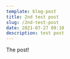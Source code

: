 ```yaml
---
template: blog-post
title: 2nd test post
slug: /2nd-test-post
date: 2021-07-27 09:10
description: test post
---
```

The post!
